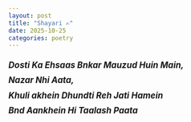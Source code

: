 ```yaml
---
layout: post
title: "Shayari ✍️"
date: 2025-10-25
categories: poetry
---
```


<p style="text-align:left; font-style:italic; font-size: 1.2em; line-height: 1.8;">
<strong>Dosti Ka Ehsaas Bnkar Mauzud Huin Main, </strong><br />
<strong>Nazar Nhi Aata,</strong><br />
<strong>Khuli akhein Dhundti Reh Jati Hamein</strong><br />
<strong>Bnd Aankhein Hi Taalash Paata</strong>
</p>
